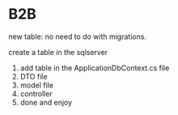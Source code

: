 # B2B

new table:
no need to do with migrations.

create a table in the sqlserver
1. add table in the ApplicationDbContext.cs file
2. DTO file 
3. model file
4. controller
5. done and enjoy
